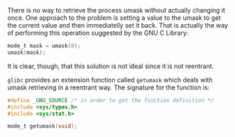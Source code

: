 There is no way to retrieve the process umask without actually changing it once.
One approach to the problem is setting a value to the umask to get the current value
and then immediatelly set it back. That is actually the way of performing this
operation suggested by the GNU C Library:

~~~c
mode_t mask = umask(0);
umask(mask);
~~~

It is clear, though, that this solution is not ideal since it is not reentrant.

`glibc` provides an extension function called `getumask` which deals with umask
retrieving in a reentrant way. The signature for the function is:


~~~c
#define _GNU_SOURCE /* in order to get the function definition */
#include <sys/types.h>
#include <sys/stat.h>

mode_t getumask(void);
~~~

